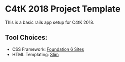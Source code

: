 # C4tK 2018 Project Template

This is a basic rails app setup for C4tK 2018.

## Tool Choices:

- CSS Framework: [Foundation 6 Sites](https://foundation.zurb.com/sites)
- HTML Templating: [Slim](http://slim-lang.com/)